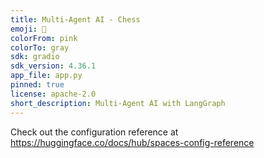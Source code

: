 ```yaml
---
title: Multi-Agent AI - Chess
emoji: 🧠
colorFrom: pink
colorTo: gray
sdk: gradio
sdk_version: 4.36.1
app_file: app.py
pinned: true
license: apache-2.0
short_description: Multi-Agent AI with LangGraph
---
```


Check out the configuration reference at https://huggingface.co/docs/hub/spaces-config-reference
